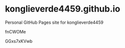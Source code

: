 # konglieverde4459.github.io
Personal GitHub Pages site for konglieverde4459










fnCWOMe

GGxs7xKVwb

